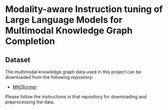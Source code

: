 # Modality-aware Instruction tuning of Large Language Models for Multimodal Knowledge Graph Completion

## Dataset

The multimodal knowledge graph data used in this project can be downloaded from the following repository:

- [MKGformer](https://github.com/zjunlp/MKGformer)

Please follow the instructions in that repository for downloading and preprocessing the data.
